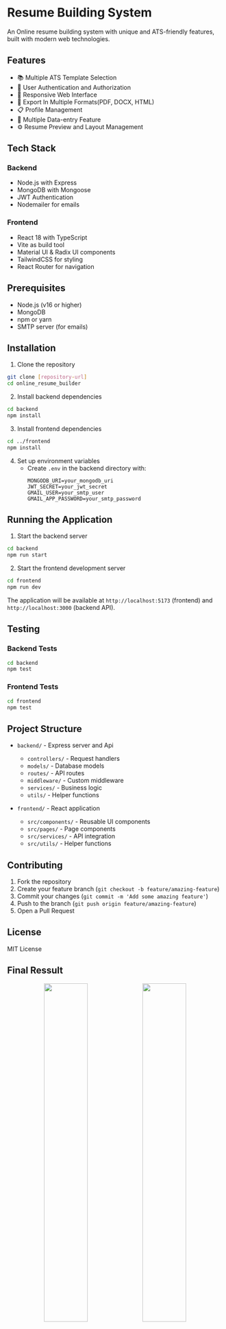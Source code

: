 # Resume Building System

An Online resume building system with unique and ATS-friendly features, built with modern web technologies.

## Features

- 📚 Multiple ATS Template Selection
- 👥 User Authentication and Authorization
- 📱 Responsive Web Interface
- 📖 Export In Multiple Formats(PDF, DOCX, HTML)
- 📋 Profile Management
- 📁 Multiple Data-entry Feature
- ⚙️ Resume Preview and Layout Management 

## Tech Stack

### Backend
- Node.js with Express
- MongoDB with Mongoose
- JWT Authentication
- Nodemailer for emails

### Frontend
- React 18 with TypeScript
- Vite as build tool
- Material UI & Radix UI components
- TailwindCSS for styling
- React Router for navigation

## Prerequisites

- Node.js (v16 or higher)
- MongoDB
- npm or yarn
- SMTP server (for emails)

## Installation

1. Clone the repository
```bash
git clone [repository-url]
cd online_resume_builder
```

2. Install backend dependencies
```bash
cd backend
npm install
```

3. Install frontend dependencies
```bash
cd ../frontend
npm install
```

4. Set up environment variables
   - Create `.env` in the backend directory with:
     ```
     MONGODB_URI=your_mongodb_uri
     JWT_SECRET=your_jwt_secret
     GMAIL_USER=your_smtp_user
     GMAIL_APP_PASSWORD=your_smtp_password
     ```

## Running the Application

1. Start the backend server
```bash
cd backend
npm run start
```

2. Start the frontend development server
```bash
cd frontend
npm run dev
```

The application will be available at `http://localhost:5173` (frontend) and `http://localhost:3000` (backend API).

## Testing

### Backend Tests
```bash
cd backend
npm test
```

### Frontend Tests
```bash
cd frontend
npm test
```

## Project Structure

- `backend/` - Express server and Api
  - `controllers/` - Request handlers
  - `models/` - Database models
  - `routes/` - API routes
  - `middleware/` - Custom middleware
  - `services/` - Business logic
  - `utils/` - Helper functions

- `frontend/` - React application
  - `src/components/` - Reusable UI components
  - `src/pages/` - Page components
  - `src/services/` - API integration
  - `src/utils/` - Helper functions

## Contributing

1. Fork the repository
2. Create your feature branch (`git checkout -b feature/amazing-feature`)
3. Commit your changes (`git commit -m 'Add some amazing feature'`)
4. Push to the branch (`git push origin feature/amazing-feature`)
5. Open a Pull Request

## License

MIT License

## Final Ressult

<p align="center">
  <img src="https://github.com/user-attachments/assets/eb7e9ae0-a7d9-434f-b520-297321d4cccf" width="45%" />
  <img src="https://github.com/user-attachments/assets/cbe6e83f-09c9-444c-afd1-9de8b0d3eaac" width="45%" />
</p>

<p align="center">
  <img src="https://github.com/user-attachments/assets/eaeb8331-7190-4f4b-9c19-bfae4be16dc7" width="45%" />
  <img src="https://github.com/user-attachments/assets/51d98ac3-bdcd-4b75-9827-6e840be36649" width="45%" />
</p>

<p align="center">
  <img src="https://github.com/user-attachments/assets/f21b3d76-175c-480c-a61e-de1c88b87b1a" width="45%" />
</p>
